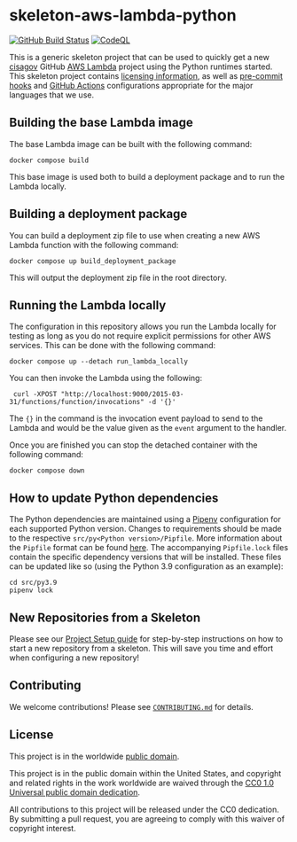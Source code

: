 # skeleton-aws-lambda-python #

[![GitHub Build Status](https://github.com/cisagov/skeleton-aws-lambda-python/workflows/build/badge.svg)](https://github.com/cisagov/skeleton-aws-lambda-python/actions)
[![CodeQL](https://github.com/cisagov/skeleton-aws-lambda-python/workflows/CodeQL/badge.svg)](https://github.com/cisagov/skeleton-aws-lambda-python/actions/workflows/codeql-analysis.yml)

This is a generic skeleton project that can be used to quickly get a
new [cisagov](https://github.com/cisagov) GitHub
[AWS Lambda](https://aws.amazon.com/lambda/) project using the Python runtimes
started. This skeleton project contains [licensing information](LICENSE), as
well as [pre-commit hooks](https://pre-commit.com) and
[GitHub Actions](https://github.com/features/actions) configurations
appropriate for the major languages that we use.

## Building the base Lambda image ##

The base Lambda image can be built with the following command:

```console
docker compose build
```

This base image is used both to build a deployment package and to run the
Lambda locally.

## Building a deployment package ##

You can build a deployment zip file to use when creating a new AWS Lambda
function with the following command:

```console
docker compose up build_deployment_package
```

This will output the deployment zip file in the root directory.

## Running the Lambda locally ##

The configuration in this repository allows you run the Lambda locally for
testing as long as you do not require explicit permissions for other AWS
services. This can be done with the following command:

```console
docker compose up --detach run_lambda_locally
```

You can then invoke the Lambda using the following:

```console
 curl -XPOST "http://localhost:9000/2015-03-31/functions/function/invocations" -d '{}'
```

The `{}` in the command is the invocation event payload to send to the Lambda
and would be the value given as the `event` argument to the handler.

Once you are finished you can stop the detached container with the following command:

```console
docker compose down
```

## How to update Python dependencies ##

The Python dependencies are maintained using a [Pipenv](https://github.com/pypa/pipenv)
configuration for each supported Python version. Changes to requirements
should be made to the respective `src/py<Python version>/Pipfile`. More
information about the `Pipfile` format can be found [here](https://pipenv.pypa.io/en/latest/basics/#example-pipfile-pipfile-lock).
The accompanying `Pipfile.lock` files contain the specific dependency versions
that will be installed. These files can be updated like so (using the Python
3.9 configuration as an example):

```console
cd src/py3.9
pipenv lock
```

## New Repositories from a Skeleton ##

Please see our [Project Setup guide](https://github.com/cisagov/development-guide/tree/develop/project_setup)
for step-by-step instructions on how to start a new repository from
a skeleton. This will save you time and effort when configuring a
new repository!

## Contributing ##

We welcome contributions!  Please see [`CONTRIBUTING.md`](CONTRIBUTING.md) for
details.

## License ##

This project is in the worldwide [public domain](LICENSE).

This project is in the public domain within the United States, and
copyright and related rights in the work worldwide are waived through
the [CC0 1.0 Universal public domain
dedication](https://creativecommons.org/publicdomain/zero/1.0/).

All contributions to this project will be released under the CC0
dedication. By submitting a pull request, you are agreeing to comply
with this waiver of copyright interest.
